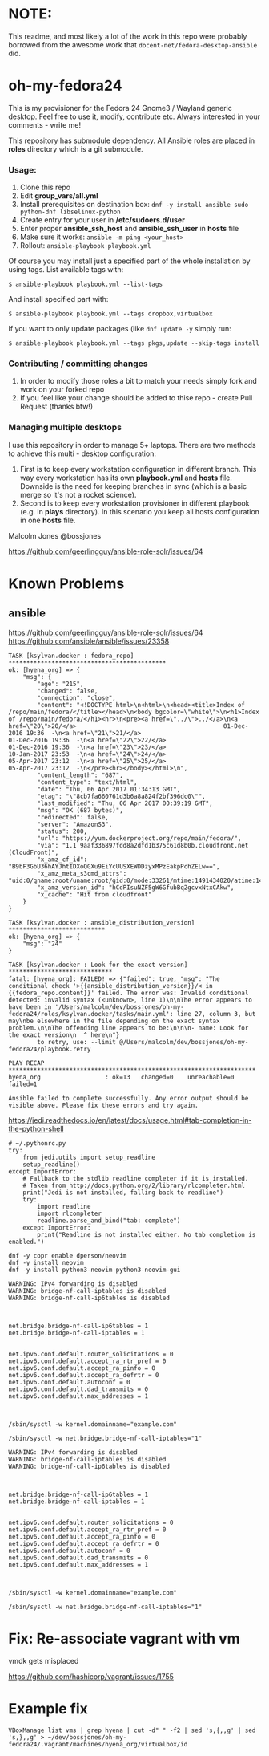 # NOTE:
This readme, and most likely a lot of the work in this repo were probably borrowed from the awesome work that `docent-net/fedora-desktop-ansible` did.

# oh-my-fedora24

This is my provisioner for the Fedora 24 Gnome3 / Wayland
generic desktop. Feel free to use it, modify, contribute etc.
Always interested in your comments - write me!

This repository has submodule dependency. All Ansible roles are placed in **roles** directory
which is a git submodule.

### Usage: ###

1. Clone this repo
1. Edit **group_vars/all.yml**
1. Install prerequisites on destination box: `dnf -y install ansible sudo python-dnf libselinux-python`
1. Create entry for your user in **/etc/sudoers.d/user**
1. Enter proper **ansible_ssh_host** and **ansible_ssh_user** in **hosts** file
1. Make sure it works: `ansible -m ping <your_host>`
1. Rollout: `ansible-playbook playbook.yml`

Of course you may install just a specified part of the
whole installation by using tags. List available tags
with:

`$ ansible-playbook playbook.yml --list-tags`

 And install specified part with:

`$ ansible-playbook playbook.yml --tags dropbox,virtualbox`

If you want to only update packages (like `dnf update -y` simply run:

`$ ansible-playbook playbook.yml --tags pkgs,update --skip-tags install`

### Contributing / committing changes ###

1. In order to modify those roles a bit to match your needs simply fork and work on your forked repo
1. If you feel like your change should be added to thise repo - create Pull Request (thanks btw!)

### Managing multiple desktops ###

I use this repository in order to manage 5+ laptops. There are two methods to achieve this
multi - desktop configuration:

1. First is to keep every workstation configuration in different branch. This way every workstation
   has its own **playbook.yml** and **hosts** file. Downside is the need for keeping branches in sync
   (which is a basic merge so it's not a rocket science).
1. Second is to keep every workstation provisioner in different playbook (e.g. in **plays** directory).
   In this scenario you keep all hosts configuration in one **hosts** file.

Malcolm Jones
@bossjones



https://github.com/geerlingguy/ansible-role-solr/issues/64


# Known Problems

## ansible

https://github.com/geerlingguy/ansible-role-solr/issues/64
https://github.com/ansible/ansible/issues/23358

```
TASK [ksylvan.docker : fedora_repo] ********************************************
ok: [hyena_org] => {
    "msg": {
        "age": "215",
        "changed": false,
        "connection": "close",
        "content": "<!DOCTYPE html>\n<html>\n<head><title>Index of /repo/main/fedora/</title></head>\n<body bgcolor=\"white\">\n<h1>Index of /repo/main/fedora/</h1><hr>\n<pre><a href=\"../\">../</a>\n<a href=\"20\">20/</a>                                         01-Dec-2016 19:36  -\n<a href=\"21\">21/</a>                                         01-Dec-2016 19:36  -\n<a href=\"22\">22/</a>                                         01-Dec-2016 19:36  -\n<a href=\"23\">23/</a>                                         10-Jan-2017 23:53  -\n<a href=\"24\">24/</a>                                         05-Apr-2017 23:12  -\n<a href=\"25\">25/</a>                                         05-Apr-2017 23:12  -\n</pre><hr></body></html>\n",
        "content_length": "687",
        "content_type": "text/html",
        "date": "Thu, 06 Apr 2017 01:34:13 GMT",
        "etag": "\"8cb7fa660761d3b6a8a824f2bf396dc0\"",
        "last_modified": "Thu, 06 Apr 2017 00:39:19 GMT",
        "msg": "OK (687 bytes)",
        "redirected": false,
        "server": "AmazonS3",
        "status": 200,
        "url": "https://yum.dockerproject.org/repo/main/fedora/",
        "via": "1.1 9aaf336897fdd8a2dfd1b375c61d8b0b.cloudfront.net (CloudFront)",
        "x_amz_cf_id": "B9bF3GbU36hAYJhtIDXoQGXu9EiYcUUSXEWDDzyxMPzEakpPchZELw==",
        "x_amz_meta_s3cmd_attrs": "uid:0/gname:root/uname:root/gid:0/mode:33261/mtime:1491434020/atime:1491434299/md5:8cb7fa660761d3b6a8a824f2bf396dc0/ctime:1491434020",
        "x_amz_version_id": "hCdPIsuNZF5gW6GfubBq2gcvxNtxCAkw",
        "x_cache": "Hit from cloudfront"
    }
}

TASK [ksylvan.docker : ansible_distribution_version] ***************************
ok: [hyena_org] => {
    "msg": "24"
}

TASK [ksylvan.docker : Look for the exact version] *****************************
fatal: [hyena_org]: FAILED! => {"failed": true, "msg": "The conditional check '>{{ansible_distribution_version}}/< in {{fedora_repo.content}}' failed. The error was: Invalid conditional detected: invalid syntax (<unknown>, line 1)\n\nThe error appears to have been in '/Users/malcolm/dev/bossjones/oh-my-fedora24/roles/ksylvan.docker/tasks/main.yml': line 27, column 3, but may\nbe elsewhere in the file depending on the exact syntax problem.\n\nThe offending line appears to be:\n\n\n- name: Look for the exact version\n  ^ here\n"}
        to retry, use: --limit @/Users/malcolm/dev/bossjones/oh-my-fedora24/playbook.retry

PLAY RECAP *********************************************************************
hyena_org                  : ok=13   changed=0    unreachable=0    failed=1

Ansible failed to complete successfully. Any error output should be
visible above. Please fix these errors and try again.

```


https://jedi.readthedocs.io/en/latest/docs/usage.html#tab-completion-in-the-python-shell

```
# ~/.pythonrc.py
try:
    from jedi.utils import setup_readline
    setup_readline()
except ImportError:
    # Fallback to the stdlib readline completer if it is installed.
    # Taken from http://docs.python.org/2/library/rlcompleter.html
    print("Jedi is not installed, falling back to readline")
    try:
        import readline
        import rlcompleter
        readline.parse_and_bind("tab: complete")
    except ImportError:
        print("Readline is not installed either. No tab completion is enabled.")
```

```
dnf -y copr enable dperson/neovim
dnf -y install neovim
dnf -y install python3-neovim python3-neovim-gui
```


```
WARNING: IPv4 forwarding is disabled
WARNING: bridge-nf-call-iptables is disabled
WARNING: bridge-nf-call-ip6tables is disabled



net.bridge.bridge-nf-call-ip6tables = 1
net.bridge.bridge-nf-call-iptables = 1


net.ipv6.conf.default.router_solicitations = 0
net.ipv6.conf.default.accept_ra_rtr_pref = 0
net.ipv6.conf.default.accept_ra_pinfo = 0
net.ipv6.conf.default.accept_ra_defrtr = 0
net.ipv6.conf.default.autoconf = 0
net.ipv6.conf.default.dad_transmits = 0
net.ipv6.conf.default.max_addresses = 1



/sbin/sysctl -w kernel.domainname="example.com"

/sbin/sysctl -w net.bridge.bridge-nf-call-iptables="1"
```

```
WARNING: IPv4 forwarding is disabled
WARNING: bridge-nf-call-iptables is disabled
WARNING: bridge-nf-call-ip6tables is disabled



net.bridge.bridge-nf-call-ip6tables = 1
net.bridge.bridge-nf-call-iptables = 1


net.ipv6.conf.default.router_solicitations = 0
net.ipv6.conf.default.accept_ra_rtr_pref = 0
net.ipv6.conf.default.accept_ra_pinfo = 0
net.ipv6.conf.default.accept_ra_defrtr = 0
net.ipv6.conf.default.autoconf = 0
net.ipv6.conf.default.dad_transmits = 0
net.ipv6.conf.default.max_addresses = 1



/sbin/sysctl -w kernel.domainname="example.com"

/sbin/sysctl -w net.bridge.bridge-nf-call-iptables="1"
```

# Fix: Re-associate vagrant with vm

vmdk gets misplaced

https://github.com/hashicorp/vagrant/issues/1755


# Example fix

`VBoxManage list vms | grep hyena | cut -d" " -f2 | sed 's,{,,g' | sed 's,},,g' > ~/dev/bossjones/oh-my-fedora24/.vagrant/machines/hyena_org/virtualbox/id`
